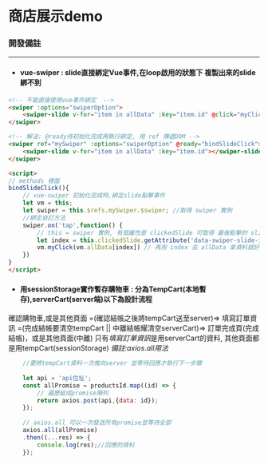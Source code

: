 # 商店展示demo

### 開發備註
***
* #### vue-swiper : slide直接綁定Vue事件,在loop啟用的狀態下 複製出來的slide綁不到
```html
<!-- 不能直接使用vue事件綁定  -->
<swiper :options="swiperOption">
    <swiper-slide v-for="item in allData" :key="item.id" @click="myClick(item)"></swiper-slide>
</swiper>

<!-- 解法: @ready待初始化完成再執行綁定, 用 ref 傳遞DOM -->
<swiper ref="mySwiper" :options="swiperOption" @ready="bindSlideClick">
    <swiper-slide v-for="item in allData" :key="item.id"></swiper-slide>
</swiper>

<script>
// methods 裡面
bindSlideClick(){
    // vue-swiper 初始化完成時,綁定slide點擊事件
    let vm = this;
    let swiper = this.$refs.mySwiper.$swiper; //取得 swiper 實例
    //綁定自訂方法
    swiper.on('tap',function() {
        // this = swiper 實例, 有個屬性是 clickedSlide 可取得 最後點擊的 slide DOM
        let index = this.clickedSlide.getAttribute('data-swiper-slide-index'); 
        vm.myClick(vm.allData[index]) // 再用 index 去 allData 拿資料就好囉~
    })
}
</script>
```
* #### 用sessionStorage實作暫存購物車 : 分為TempCart(本地暫存),serverCart(server端)以下為設計流程
確認購物車,或是其他頁面 =(確認結帳之後將tempCart送至server)=> 填寫訂單資訊 =(完成結帳要清空tempCart || 中離結帳耀清空serverCart)=> 訂單完成頁(完成結帳)，或是其他頁面(中離) 
只有*填寫訂單資訊*是用serverCart的資料, 其他頁面都是用tempCart(sessionStorage)
*備註:axios.all用法*
```javascript
    //要將tempCart資料一次推向server 並等待回應才執行下一步驟 
    
    let api = 'api位址';
    const allPromise = productsId.map((id) => {
        // 遍歷組成promise陣列
        return axios.post(api,{data: id});
    });
    
    // axios.all 可以一次發送所有promise並等待全部
    axios.all(allPromise)
    .then((...res) => {
        console.log(res);//回應的資料
    });
```